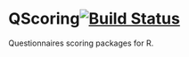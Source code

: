 QScoring[![Build Status](https://travis-ci.org/lbraglia/QScoring.svg)](https://travis-ci.org/lbraglia/QScoring)
========

Questionnaires scoring packages for R.
